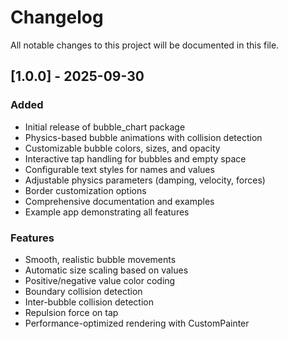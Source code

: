# Changelog

All notable changes to this project will be documented in this file.

## [1.0.0] - 2025-09-30

### Added
- Initial release of bubble_chart package
- Physics-based bubble animations with collision detection
- Customizable bubble colors, sizes, and opacity
- Interactive tap handling for bubbles and empty space
- Configurable text styles for names and values
- Adjustable physics parameters (damping, velocity, forces)
- Border customization options
- Comprehensive documentation and examples
- Example app demonstrating all features

### Features
- Smooth, realistic bubble movements
- Automatic size scaling based on values
- Positive/negative value color coding
- Boundary collision detection
- Inter-bubble collision detection
- Repulsion force on tap
- Performance-optimized rendering with CustomPainter
